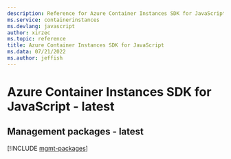 ```yaml
---
description: Reference for Azure Container Instances SDK for JavaScript
ms.service: containerinstances
ms.devlang: javascript
author: xirzec
ms.topic: reference
title: Azure Container Instances SDK for JavaScript
ms.data: 07/21/2022
ms.author: jeffish
---
```

# Azure Container Instances SDK for JavaScript - latest

## Management packages - latest
[!INCLUDE [mgmt-packages](container-instances-mgmt-index.md)]